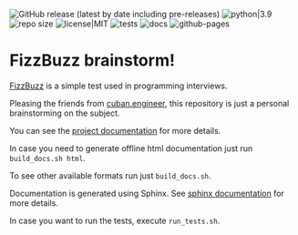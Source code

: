 ![GitHub release (latest by date including pre-releases)](https://img.shields.io/github/v/release/estog/fizzbuzz?include_prereleases) ![python|3.9](https://img.shields.io/badge/python-3.9-blue) ![repo size](https://img.shields.io/github/repo-size/EStog/fizzbuzz) ![license|MIT](https://img.shields.io/github/license/EStog/fizzbuzz) ![tests](https://github.com/EStog/fizzbuzz/actions/workflows/tests.yml/badge.svg) ![docs](https://github.com/EStog/fizzbuzz/actions/workflows/docs.yml/badge.svg) ![github-pages](https://img.shields.io/github/deployments/estog/pathex/github-pages?label=github-pages)

# FizzBuzz brainstorm!

[FizzBuzz](https://wiki.c2.com/?FizzBuzzTest) is a simple test used in programming interviews.

Pleasing the friends from [cuban.engineer](https://cuban.engineer/), this repository is just a personal brainstorming on the subject.

You can see the [project documentation](https://estog.github.io/fizzbuzz) for more details.

In case you need to generate offline html documentation just run `build_docs.sh html`.

To see other available formats run just `build_docs.sh`.

Documentation is generated using Sphinx. See [sphinx documentation](https://www.sphinx-doc.org/) for more details.

In case you want to run the tests, execute `run_tests.sh`.
